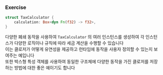 ### Exercise

```rust
struct TaxCalculator {
    calculation: Box<dyn Fn(f32) -> f32>,
}
```

다양한 폐쇄 동작을 사용하여 `TaxCalculator` 의 여러 인스턴스를 생성하여 각 인스턴스가 다양한 로직이나 규칙에 따라 세금 계산을 수행할 수 있습니다  
이는 클로저가 어떻게 유연성을 제공하고 런타임에 동작을 사용자 정의할 수 있는지 보여주는 예입니다  
또한 박스형 특성 객체를 사용하여 동일한 구조체에 다양한 동작을 가진 클로저를 저장하는 방법에 대한 좋은 예이기도 합니다  